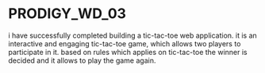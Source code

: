 # PRODIGY_WD_03
i have successfully completed building a tic-tac-toe web application. it is an interactive and engaging tic-tac-toe game, which allows two players to participate in it. based on rules which applies on tic-tac-toe the winner is decided and it allows to play the game again.
